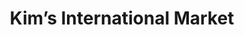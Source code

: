 ---
title: "Kim’s International Market"
url: /murfreesboro/kims-international-market/
shop: supermarket
---
